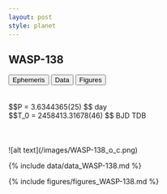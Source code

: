 ```yaml
---
layout: post
style: planet
---
```

<script src="../js/planets.js"></script>

## WASP-138

<!-- Tab links -->
<div class="tab">
<button class="tablinks" onclick="openCity(event, 'Ephemeris')">Ephemeris</button>
<button class="tablinks" onclick="openCity(event, 'Data')">Data</button>
<button class="tablinks" onclick="openCity(event, 'Figures')">Figures</button>
</div>

<!-- Tab content -->
<div id="Ephemeris" class="tabcontent" markdown="1">
<br/><br/>
$$P = 3.6344365(25) $$ day <br/>
$$T_0 = 2458413.31678(46) $$ BJD TDB
<br/><br/>
<br/><br/>
![alt text](/images/WASP-138_o_c.png)
</div>


<div id="Data" class="tabcontent" markdown="1">

{% include data/data_WASP-138.md %}

</div>

<div id="Figures" class="tabcontent" markdown="1">
{% include figures/figures_WASP-138.md %}
</div>


<script src="../js/tabs.js"></script>


